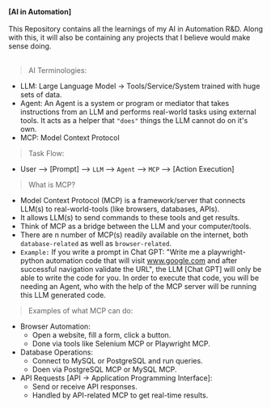 **[AI in Automation]**  
<br/>
This Repository contains all the learnings of my AI in Automation R&D. Along with this, it will also be containing any projects that I believe would make sense doing.  
<br />

> AI Terminologies:
- LLM: Large Language Model -> Tools/Service/System trained with huge sets of data.
- Agent: An Agent is a system or program or mediator that takes instructions from an LLM and performs real-world tasks using external tools. It acts as a helper that `"does"` things the LLM cannot do on it's own.
- MCP: Model Context Protocol

> Task Flow:
- User --> [Prompt] --> `LLM` --> `Agent` --> `MCP` --> [Action Execution]

> What is MCP?
- Model Context Protocol (MCP) is a framework/server that connects LLM(s) to real-world-tools (like browsers, databases, APIs).
- It allows LLM(s) to send commands to these tools and get results.
- Think of MCP as a bridge between the LLM and your computer/tools.
- There are n number of MCP(s) readily available on the internet, both `database-related` as well as `browser-related`.
- `Example:` If you write a prompt in Chat GPT: "Write me a playwright-python automation code that will visit www.google.com and after successful navigation validate the URL", the LLM [Chat GPT] will only be able to write the code for you. In order to execute that code, you will be needing an Agent, who with the help of the MCP server will be running this LLM generated code.

> Examples of what MCP can do:
- Browser Automation:
    - Open a website, fill a form, click a button.
    - Done via tools like Selenium MCP or Playwright MCP.
- Database Operations:
    - Connect to MySQL or PostgreSQL and run queries.
    - Doen via PostgreSQL MCP or MySQL MCP.
- API Requests [API -> Application Programming Interface]:
    - Send or receive API responses.
    - Handled by API-related MCP to get real-time results.